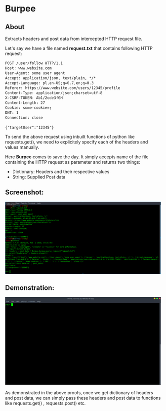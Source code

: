 # Burpee
## About
Extracts headers and post data from intercepted HTTP request file.

Let's say we have a file named <b>request.txt</b> that contains following HTTP request:
```
POST /user/follow HTTP/1.1
Host: www.website.com
User-Agent: some user agent
Accept: application/json, text/plain, */*
Accept-Language: pl,en-US;q=0.7,en;q=0.3
Referer: https://www.website.com/users/12345/profile
Content-Type: application/json;charset=utf-8
X-CSRF-TOKEN: Ab1/2cde3fGH
Content-Length: 27
Cookie: some-cookie=;
DNT: 1
Connection: close

{"targetUser":"12345"}
```
To send the above request using inbuilt functions of python like requests.get(), we need to explicitely specify each of the headers and values manually.

Here <b>Burpee</b> comes to save the day. It simply accepts name of the file containing the HTTP request as parameter and returns two things:
* Dictionary: Headers and their respective values 
* String: Supplied Post data

## Screenshot:
<img src="media/screenshot.png"/>

## Demonstration:
<img src="media/demonstration.gif">

As demonstrated in the above proofs, once we get dictionary of headers and post data, we can simply pass these headers and post data to functions like requests.get() , requests.post() etc.

